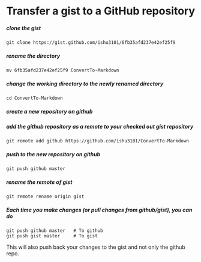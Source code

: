 # Transfer a gist to a GitHub repository

##### clone the gist
`git clone https://gist.github.com/ishu3101/6fb35afd237e42ef25f9`

##### rename the directory
`mv 6fb35afd237e42ef25f9 ConvertTo-Markdown`

##### change the working directory to the newly renamed directory
`cd ConvertTo-Markdown`

##### create a new repository on github

##### add the github repository as a remote to your checked out gist repository
`git remote add github https://github.com/ishu3101/ConvertTo-Markdown`

##### push to the new repository on github
`git push github master`

##### rename the remote of gist
`git remote rename origin gist`

##### Each time you make changes (or pull changes from github/gist), you can do
```
git push github master   # To github
git push gist master     # To gist
```

This will also push back your changes to the gist and not only the github repo.